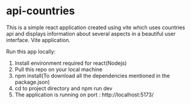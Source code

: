 # api-countries
This is a simple react application created using vite which uses countries api and displays information about several aspects in a beautiful user interface.
Vite application.

Run this app locally:
1. Install environment required for react(Nodejs)
2. Pull this repo on your local machine
3. npm install(To download all the dependencies mentioned in the package.json)
4. cd to project directory and  npm run dev
5. The application is running on port : http://localhost:5173/



